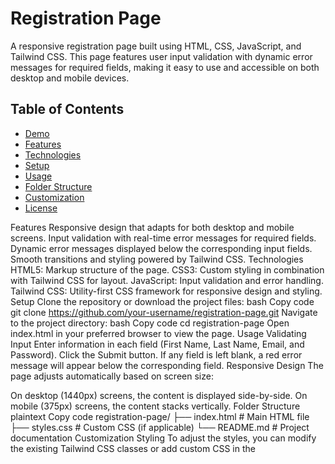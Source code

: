 <h1>Registration Page</h1>
 <p>
            A responsive registration page built using HTML, CSS, JavaScript, and Tailwind CSS. This page features user input validation with dynamic error messages for required fields, making it easy to use and accessible on both desktop and mobile devices.
        </p>

<h2>Table of Contents</h2>
<ul class="list-disc list-inside mb-6">
            <li><a href="#demo">Demo</a></li>
            <li><a href="#features">Features</a></li>
            <li><a href="#technologies">Technologies</a></li>
            <li><a href="#setup">Setup</a></li>
            <li><a href="#usage">Usage</a></li>
            <li><a href="#folder-structure">Folder Structure</a></li>
            <li><a href="#customization">Customization</a></li>
            <li><a href="#license">License</a></li>
        </ul>

Features
Responsive design that adapts for both desktop and mobile screens.
Input validation with real-time error messages for required fields.
Dynamic error messages displayed below the corresponding input fields.
Smooth transitions and styling powered by Tailwind CSS.
Technologies
HTML5: Markup structure of the page.
CSS3: Custom styling in combination with Tailwind CSS for layout.
JavaScript: Input validation and error handling.
Tailwind CSS: Utility-first CSS framework for responsive design and styling.
Setup
Clone the repository or download the project files:
bash
Copy code
git clone https://github.com/your-username/registration-page.git
Navigate to the project directory:
bash
Copy code
cd registration-page
Open index.html in your preferred browser to view the page.
Usage
Validating Input
Enter information in each field (First Name, Last Name, Email, and Password).
Click the Submit button. If any field is left blank, a red error message will appear below the corresponding field.
Responsive Design
The page adjusts automatically based on screen size:

On desktop (1440px) screens, the content is displayed side-by-side.
On mobile (375px) screens, the content stacks vertically.
Folder Structure
plaintext
Copy code
registration-page/
├── index.html         # Main HTML file
├── styles.css         # Custom CSS (if applicable)
└── README.md          # Project documentation
Customization
Styling
To adjust the styles, you can modify the existing Tailwind CSS classes or add custom CSS in the <style> tag within index.html.

Validation
JavaScript validation logic is handled within the <script> tag in index.html. You can add additional validation functions or modify existing error messages.

Media Queries
For custom screen sizes, adjust the media queries within the <style> tag.

css
Copy code
@media (min-width: 1440px) { /* Styles for desktop */ }
@media (max-width: 375px) { /* Styles for mobile */ }
License
This project is licensed under the MIT License. Feel free to use, modify, and distribute it as you like.

